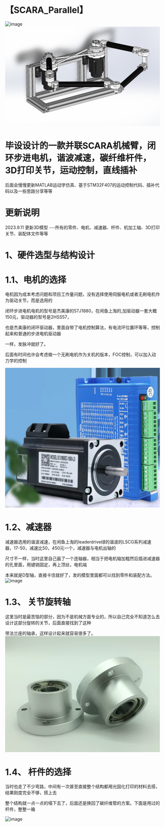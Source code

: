 【SCARA_Parallel】
=
![image](https://github.com/Yangtao123droid/SCARA_Parallel/blob/main/Docs/SCARA.png)
![image](https://github.com/Yangtao123droid/SCARA_Parallel/blob/main/Docs/SCARA_Model.png)

毕设设计的一款并联SCARA机械臂，闭环步进电机，谐波减速，碳纤维杆件，3D打印关节，运动控制，直线插补
=
后面会慢慢更新MATLAB运动学仿真、基于STM32F407的运动控制代码、插补代码以及一些思路分享等等
    
更新说明
=
2023.9.11 更新3D模型 ---所有的零件、电机、减速器、杆件、机加工轴、3D打印关节、装配体文件等等

1、硬件选型与结构设计
=
1.1、电机的选择  
=
电机因为成本考虑问题和项目工作量问题，没有选择使用伺服电机或者无刷电机作为驱动关节，而是选用的
    
闭环步进电机电机的型号是杰美康的57J1880，在闲鱼上淘的,加驱动器一套大概150元，驱动器的型号是2HSS57，

也是杰美康的闭环驱动器，里面自带了电机控制算法，有电流环位置环等等，控制起来和普通的步进电机驱动器  

一样，发脉冲就好了。

后面有时间也许会考虑做一个无刷电机作为关机的版本，FOC控制，可以加入动力学的控制

![image](https://github.com/Yangtao123droid/SCARA_Parallel/blob/main/Docs/Motor_Driver.png)

1.2、减速器
=
减速器选用的谐波减速，在闲鱼上淘的leaderdrive绿的谐波的LSCG系列减速器，17-50，减速比50，450元一个，减速器与电机出轴的

尺寸不一样，当时这里自己画了一个连轴器，相当于把电机轴加粗然后插进减速器的孔里面，用键销固定，再上顶丝，电机端

本来就是D型轴，直接卡住就好了，发的模型里面都可以找到零件和装配方法。
![image](https://github.com/Yangtao123droid/SCARA_Parallel/blob/main/Docs/harmonic.jpg)

1.3、 关节旋转轴
=
这里当时是最苦恼的部分，因为不是机械方面专业的，所以自己完全不知道怎么去设计这部分旋转的关节，后面直接找到了这种

带法兰座的轴承，这样设计起来就容易很多了。
![image](https://github.com/Yangtao123droid/SCARA_Parallel/blob/main/Docs/bearing.png)

1.4、 杆件的选择
=
当时也走了不少弯路，中间有一次甚至直接整个结构都用光固化打印的材料去搭，结果刚度完全不够，搭上去

整个结构就一点一点的塌下去了，后面还是换回了碳纤维管的方案。下面是用过的杆件，整整一箱

![image](https://github.com/Yangtao123droid/SCARA_Parallel/blob/main/Docs/%E6%9D%86%E4%BB%B6.jpg)
